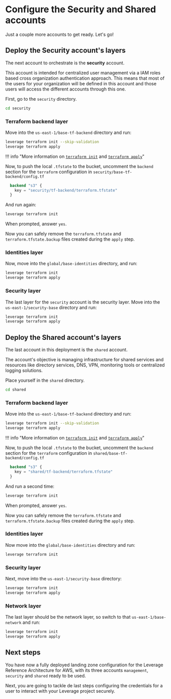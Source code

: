 # Configure the Security and Shared accounts
Just a couple more accounts to get ready. Let's go!

## Deploy the Security account's layers
The next account to orchestrate is the **security** account.

This account is intended for centralized user management via a IAM roles based cross organization authentication approach. This means that most of the users for your organization will be defined in this account and those users will access the different accounts through this one.

First, go to the `security` directory.
``` bash
cd security
```

### Terraform backend layer
Move into the `us-east-1/base-tf-backend` directory and run:
``` bash
leverage terraform init --skip-validation
leverage terraform apply
```
!!! info "More information on [`terraform init`](../../user-guide/leverage-cli/reference/terraform#init) and [`terraform apply`](../../user-guide/leverage-cli/reference/terraform#apply)"

Now, to push the local `.tfstate` to the bucket, uncomment the `backend` section for the `terraform` configuration in `security/base-tf-backend/config.tf`
``` terraform
  backend "s3" {
    key = "security/tf-backend/terraform.tfstate"
  }
```

And run again:
``` bash
leverage terraform init
```

When prompted, answer `yes`.

Now you can safely remove the `terraform.tfstate` and `terraform.tfstate.backup` files created during the `apply` step.

### Identities layer
Now, move into the `global/base-identities` directory, and run:
``` bash
leverage terraform init
leverage terraform apply
```

### Security layer
The last layer for the `security` account is the security layer. Move into the `us-east-1/security-base` directory and run:
``` bash
leverage terraform init
leverage terraform apply
```

## Deploy the Shared account's layers
The last account in this deployment is the `shared` account.

The account's objective is managing infrastructure for shared services and resources like directory services, DNS, VPN, monitoring tools or centralized logging solutions.

Place yourself in the `shared` directory.
``` bash
cd shared
```

### Terraform backend layer
Move into the `us-east-1/base-tf-backend` directory and run:
``` bash
leverage terraform init --skip-validation
leverage terraform apply
```
!!! info "More information on [`terraform init`](../../user-guide/leverage-cli/reference/terraform#init) and [`terraform apply`](../../user-guide/leverage-cli/reference/terraform#apply)"

Now, to push the local `.tfstate` to the bucket, uncomment the `backend` section for the `terraform` configuration in `shared/base-tf-backend/config.tf`
``` terraform
  backend "s3" {
    key = "shared/tf-backend/terraform.tfstate"
  }
```

And run a second time:
``` bash
leverage terraform init
```

When prompted, answer `yes`.

Now you can safely remove the `terraform.tfstate` and `terraform.tfstate.backup` files created during the `apply` step.

### Identities layer
Now move into the `global/base-identities` directory and run:
``` bash
leverage terraform init
```

### Security layer
Next, move into the `us-east-1/security-base` directory:
``` bash
leverage terraform init
leverage terraform apply
```

### Network layer
The last layer should be the network layer, so switch to that `us-east-1/base-network` and run:
``` bash
leverage terraform init
leverage terraform apply
```

## Next steps
You have now a fully deployed landing zone configuration for the Leverage Reference Architecture for AWS, with its three accounts `management`, `security` and `shared` ready to be used.

Next, you are going to tackle de last steps configuring the credentials for a user to interact with your Leverage project securely.
